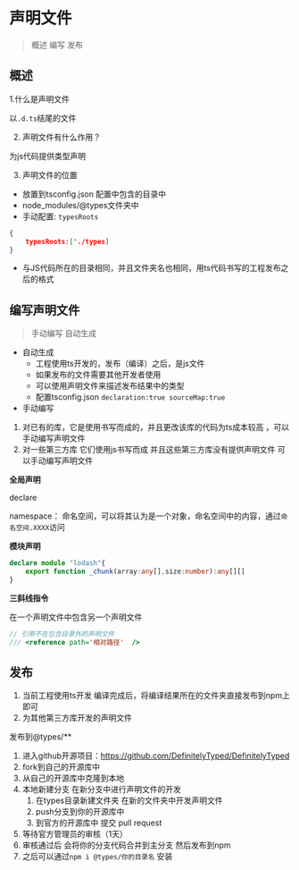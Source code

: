 # 声明文件

>概述 编写  发布

## 概述

1.什么是声明文件

以```.d.ts```结尾的文件

2. 声明文件有什么作用？

为js代码提供类型声明

3. 声明文件的位置

- 放置到tsconfig.json  配置中包含的目录中
- node_modules/@types文件夹中
- 手动配置: ```typesRoots```  

```tsconfig.json
{
    typesRoots:['./types]
}
```
- 与JS代码所在的目录相同，并且文件夹名也相同，用ts代码书写的工程发布之后的格式

## 编写声明文件

>手动编写  自动生成

- 自动生成
  - 工程使用ts开发的，发布（编译）之后，是js文件
  - 如果发布的文件需要其他开发者使用
  - 可以使用声明文件来描述发布结果中的类型
  - 配置tsconfig.json ```declaration:true sourceMap:true```
- 手动编写

1. 对已有的库，它是使用书写而成的，并且更改该库的代码为ts成本较高 ，可以手动编写声明文件
2. 对一些第三方库 它们使用js书写而成 并且这些第三方库没有提供声明文件 可以手动编写声明文件

**全局声明**

declare

namespace： 命名空间，可以将其认为是一个对象，命名空间中的内容，通过```命名空间.XXXX```访问

**模块声明**

```ts
declare module "lodash"{
    export function _chunk(array:any[],size:number):any[][]
}
```

**三斜线指令**

在一个声明文件中包含另一个声明文件

```ts
// 引用不在包含目录外的声明文件
/// <reference path='相对路径'  />
```

## 发布

1. 当前工程使用ts开发 编译完成后，将编译结果所在的文件夹直接发布到npm上即可
2. 为其他第三方库开发的声明文件 
 
发布到@types/** 

1. 进入github开源项目：https://github.com/DefinitelyTyped/DefinitelyTyped
2. fork到自己的开源库中
3. 从自己的开源库中克隆到本地
4. 本地新建分支 在新分支中进行声明文件的开发
   1. 在types目录新建文件夹 在新的文件夹中开发声明文件
   2. push分支到你的开源库中
   3. 到官方的开源库中 提交 pull request
5. 等待官方管理员的审核（1天）
6. 审核通过后 会将你的分支代码合并到主分支 然后发布到npm
7. 之后可以通过```npm i @types/你的目录名``` 安装 